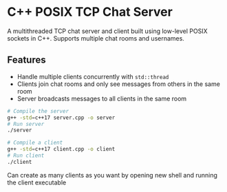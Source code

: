 # C++ POSIX TCP Chat Server

A multithreaded TCP chat server and client built using low-level POSIX sockets in C++. Supports multiple chat rooms and usernames.

## Features

- Handle multiple clients concurrently with `std::thread`
- Clients join chat rooms and only see messages from others in the same room
- Server broadcasts messages to all clients in the same room

```bash
# Compile the server
g++ -std=c++17 server.cpp -o server
# Run server
./server

# Compile a client
g++ -std=c++17 client.cpp -o client
# Run client
./client
```

Can create as many clients as you want by opening new shell and running the client executable

